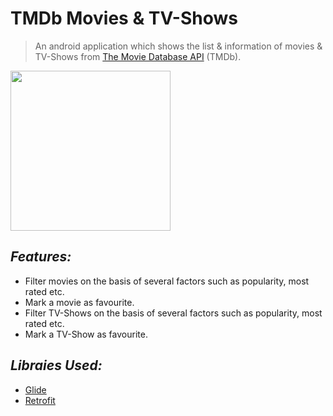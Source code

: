 # TMDb Movies & TV-Shows
> An android application which shows the list & information of movies & TV-Shows from [The Movie Database API](https://www.themoviedb.org) (TMDb).

<img height="256px" src=https://pbs.twimg.com/profile_images/789117657714831361/zGfknUu8_400x400.jpg />


## *Features:*
- Filter movies on the basis of several factors such as popularity, most rated etc.
- Mark a movie as favourite.
- Filter TV-Shows on the basis of several factors such as popularity, most rated etc.
- Mark a TV-Show as favourite.



## *Libraies Used:*
- [Glide](https://github.com/bumptech/glide)
- [Retrofit](https://github.com/square/retrofit)
